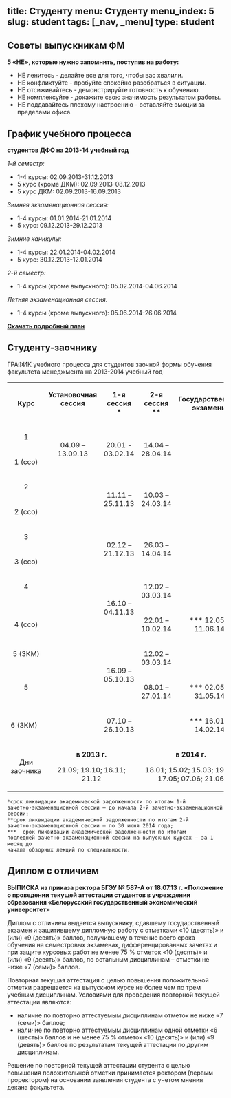 title: Студенту
menu: Студенту
menu_index: 5
slug: student
tags: [_nav, _menu]
type: student
---

Советы выпускникам ФМ
---------------------

**5 «НЕ», которые нужно запомнить, поступив на работу:**

*   НЕ ленитесь - делайте все для того, чтобы вас хвалили.
*   НЕ конфликтуйте - пробуйте спокойно разобраться в ситуации.
*   НЕ отсиживайтесь - демонстрируйте готовность к обучению.
*   НЕ комплексуйте - докажите свою значимость результатом работы.
*   НЕ поддавайтесь плохому настроению - оставляйте эмоции за пределами офиса.

График учебного процесса
------------------------

**студентов ДФО на 2013-14 учебный год**

_1-й семестр:_

*  	1-4 курсы: 02.09.2013-31.12.2013
*	5 курс (кроме ДКМ): 02.09.2013-08.12.2013
*	5 курс ДКМ: 02.09.2013-16.09.2013


_Зимняя экзаменационная сессия:_

*	1-4 курсы: 01.01.2014-21.01.2014
*	5 курс: 09.12.2013-29.12.2013


_Зимние каникулы:_

*	1-4 курсы: 22.01.2014-04.02.2014
*	5 курс: 30.12.2013-12.01.2014


_2-й семестр:_

*	1-4 курсы (кроме выпускного): 05.02.2014-04.06.2014

_Летняя экзаменационная сессия:_

*	1-4 курсы (кроме выпускного): 05.06.2014-26.06.2014

**[Скачать подробный план](/files/schedule_dfo.doc)**

Студенту-заочнику
-----------------

ГРАФИК учебного процесса для студентов заочной формы обучения факультета менеджмента на 2013-2014 учебный год




<table class="table table-bordered">
    <tbody>
        <tr>
            <td width="91">
                <p align="center">
                    <strong>Курс</strong>
                    <strong></strong>
                </p>
            </td>
            <td width="120" valign="top">
                <p align="center">
                    <strong>Установочная </strong>
                    <strong>сессия</strong>
                    <strong></strong>
                </p>
            </td>
            <td width="120">
                <p align="center">
                    <strong>1-я сессия *</strong>
                    <strong></strong>
                </p>
            </td>
            <td width="120">
                <p align="center">
                    <strong>2-я сессия **</strong>
                    <strong></strong>
                </p>
            </td>
            <td width="156">
                <p align="center">
                    <strong>Государственные экзамены</strong>
                </p>
            </td>
        </tr>
        <tr>
            <td width="91" valign="top">
                <p align="center">
                    1
                </p>
            </td>
            <td width="120" rowspan="2">
                <p align="center">
                    04.09 – 13.09.13
                </p>
            </td>
            <td width="120" rowspan="2">
                <p align="center">
                    20.01 - 03.02.14
                </p>
            </td>
            <td width="120" rowspan="2">
                <p align="center">
                    14.04 – 28.04.14
                </p>
            </td>
            <td width="156" rowspan="7">
            </td>
        </tr>
        <tr>
            <td width="91" valign="top">
                <p align="center">
                    1 (ссо)
                </p>
            </td>
        </tr>
        <tr>
            <td width="91">
                <p align="center">
                    2
                </p>
            </td>
            <td width="120" rowspan="9" valign="top">
            </td>
            <td width="120" rowspan="2">
                <p align="center">
                    11.11 – 25.11.13
                </p>
            </td>
            <td width="120" rowspan="2">
                <p align="center">
                    10.03 – 24.03.14
                </p>
            </td>
        </tr>
        <tr>
            <td width="91">
                <p align="center">
                    2 (ссо)
                </p>
            </td>
        </tr>
        <tr>
            <td width="91" valign="top">
                <p align="center">
                    3
                </p>
            </td>
            <td width="120" rowspan="2">
                <p align="center">
                    02.12 – 21.12.13
                </p>
            </td>
            <td width="120" rowspan="2">
                <p align="center">
                    26.03 – 14.04.14
                </p>
            </td>
        </tr>
        <tr>
            <td width="91" valign="top">
                <p align="center">
                    3 (ссо)
                </p>
            </td>
        </tr>
        <tr>
            <td width="91" valign="top">
                <p align="center">
                    4
                </p>
            </td>
            <td width="120" rowspan="2">
                <p align="center">
                    16.10 – 04.11.13
                </p>
            </td>
            <td width="120">
                <p align="center">
                    12.02 – 03.03.14
                </p>
            </td>
        </tr>
        <tr>
            <td width="91">
                <p align="center">
                    4 (ссо)
                </p>
            </td>
            <td width="120">
                <p align="center">
                    22.01 – 10.02.14
                </p>
            </td>
            <td width="156">
                <p align="center">
                    *** 12.05 – 11.06.14
                </p>
            </td>
        </tr>
        <tr>
            <td width="91" valign="top">
                <p align="center">
                    5 (ЗКМ)
                </p>
            </td>
            <td width="120" rowspan="2">
                <p align="center">
                    16.09 – 05.10.13
                </p>
            </td>
            <td width="120">
                <p align="center">
                    12.02 – 03.03.14
                </p>
            </td>
            <td width="156">
            </td>
        </tr>
        <tr>
            <td width="91" valign="top">
                <p align="center">
                    5
                </p>
            </td>
            <td width="120">
                <p align="center">
                    08.01 – 27.01.14
                </p>
            </td>
            <td width="156">
                <p align="center">
                    *** 02.05 – 31.05.14
                </p>
            </td>
        </tr>
        <tr>
            <td width="91">
                <p>
                    6 (ЗКМ)
                </p>
            </td>
            <td width="120">
                <p align="center">
                    07.10 – 26.10.13
                </p>
            </td>
            <td width="120">
            </td>
            <td width="156">
                <p align="center">
                    *** 16.01 – 14.02.14
                </p>
            </td>
        </tr>
        <tr>
            <td width="91">
                <p align="center">
                    Дни заочника
                </p>
            </td>
            <td width="240" colspan="2" valign="top">
                <p align="center">
                    <strong>в 2013 г.</strong>
                </p>
                <p align="center">
                    21.09; 19.10; 16.11; 21.12 <strong></strong>
                </p>
            </td>
            <td width="276" colspan="2" valign="top">
                <p align="center">
                    <strong>в 2014 г.</strong>
                </p>
                <p align="center">
                    18.01; 15.02; 15.03; 19.04; 17.05; 07.06; 21.06<strong></strong>
                </p>
            </td>
        </tr>
    </tbody>
</table>

    *срок ликвидации академической задолженности по итогам 1-й 
    зачетно-экзаменационной сессии – до начала 2-й зачетно-экзаменационной сессии;
    **срок ликвидации академической задолженности по итогам 2-й
    зачетно-экзаменационной сессии – по 30 июня 2014 года;
    ***  срок ликвидации академической задолженности по итогам 
    последней зачетно-экзаменационной сессии на выпускных курсах – за 1 месяц до 
    начала обзорных лекций по специальности.


Диплом с отличием
-----------------

__ВЫПИСКА из приказа ректора БГЭУ № 587-А от 18.07.13 г. «Положение о проведении текущей аттестации студентов в учреждении образования «Белорусский государственный экономический университет»__

Диплом с отличием выдается выпускнику, сдавшему государственный экзамен и защитившему дипломную работу с отметками «10 (десять)» и (или) «9 (девять)» баллов, получившему в течение всего срока обучения на семестровых экзаменах, дифференцированных зачетах и при защите курсовых работ не менее 75 % отметок «10 (десять)» и (или) «9 (девять)» баллов, по остальным дисциплинам – отметки не ниже «7 (семи)» баллов.   

Повторная текущая аттестация с целью повышения положительной отметки разрешается на выпускном курсе не более чем по трем учебным дисциплинам. Условиями для проведения повторной текущей аттестации являются:

   - наличие по повторно аттестуемым дисциплинам отметок не ниже «7 (семи)» баллов;
   - наличие по повторно аттестуемым дисциплинам одной отметки «6 (шесть)» баллов и не менее 75 % отметок «10 (десять)» и (или) «9 (девять)» баллов по результатам текущей аттестации по другим дисциплинам.
   
Решение по повторной текущей аттестации студента с целью повышения положительной отметки принимается ректором (первым проректором) на основании заявления студента с учетом мнения декана факультета.
